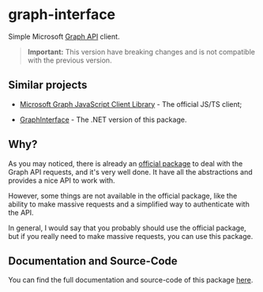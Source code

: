# graph-interface

Simple Microsoft [Graph API](https://docs.microsoft.com/en-us/graph/api/overview) client.

> **Important:** This version have breaking changes and is not compatible with the previous version.
## Similar projects

* [Microsoft Graph JavaScript Client Library](https://www.npmjs.com/package/@microsoft/microsoft-graph-client) - The official JS/TS client;

* [GraphInterface](https://www.nuget.org/packages/GraphInterface) - The .NET version of this package.

## Why?

As you may noticed, there is already an [official package](https://www.npmjs.com/package/@microsoft/microsoft-graph-client) to deal with the Graph API requests, and it's very well done. It have all the abstractions and provides a nice API to work with.

However, some things are not available in the official package, like the ability to make massive requests and a simplified way to authenticate with the API.

In general, I would say that you probably should use the official package, but if you really need to make massive requests, you can use this package.

## Documentation and Source-Code

You can find the full documentation and source-code of this package [here](https://github.com/Giancarl021/graph-interface).